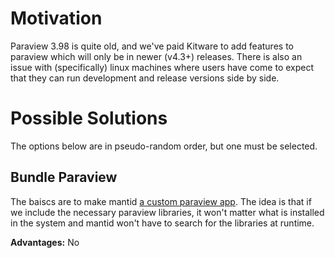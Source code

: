 Motivation
==========

Paraview 3.98 is quite old, and we've paid Kitware to add features to paraview which
will only be in newer (v4.3+) releases. There is also an issue with (specifically)
linux machines where users have come to expect that they can run development and
release versions side by side.

Possible Solutions
==================

The options below are in pseudo-random order, but one must be selected.

Bundle Paraview
---------------
The baiscs are to make mantid
[a custom paraview app](http://www.paraview.org/Wiki/Writing_Custom_Applications).
The idea is that if we include the necessary paraview libraries, it won't matter what
is installed in the system and mantid won't have to search for the libraries at
runtime.

**Advantages:** No
